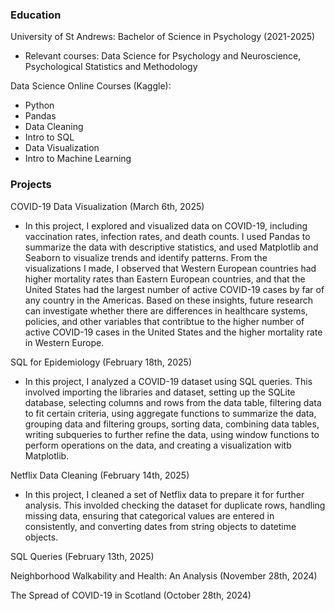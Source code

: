 ### Education 

University of St Andrews: Bachelor of Science in Psychology (2021-2025)  
* Relevant courses: Data Science for Psychology and Neuroscience, Psychological Statistics and Methodology

Data Science Online Courses (Kaggle): 

* Python
* Pandas
* Data Cleaning
* Intro to SQL
* Data Visualization
* Intro to Machine Learning

### Projects 

COVID-19 Data Visualization (March 6th, 2025)  

* In this project, I explored and visualized data on COVID-19, including vaccination rates, infection rates, and death counts. I used Pandas to summarize the data with descriptive statistics, and used Matplotlib and Seaborn to visualize trends and identify patterns. From the visualizations I made, I observed that Western European countries had higher mortality rates than Eastern European countries, and that the United States had the largest number of active COVID-19 cases by far of any country in the Americas. Based on these insights, future research can investigate whether there are differences in healthcare systems, policies, and other variables that contribtue to the higher number of active COVID-19 cases in the United States and the higher mortality rate in Western Europe. 

SQL for Epidemiology (February 18th, 2025)  

* In this project, I analyzed a COVID-19 dataset using SQL queries. This involved importing the libraries and dataset, setting up the SQLite database, selecting columns and rows from the data table, filtering data to fit certain criteria, using aggregate functions to summarize the data, grouping data and filtering groups, sorting data, combining data tables, writing subqueries to further refine the data, using window functions to perform operations on the data, and creating a visualization witb Matplotlib. 

Netflix Data Cleaning (February 14th, 2025) 

* In this project, I cleaned a set of Netflix data to prepare it for further analysis. This involded checking the dataset for duplicate rows, handling missing data, ensuring that categorical values are entered in consistently, and converting dates from string objects to datetime objects. 
  
SQL Queries (February 13th, 2025)  

Neighborhood Walkability and Health: An Analysis (November 28th, 2024) 

The Spread of COVID-19 in Scotland (October 28th, 2024)



